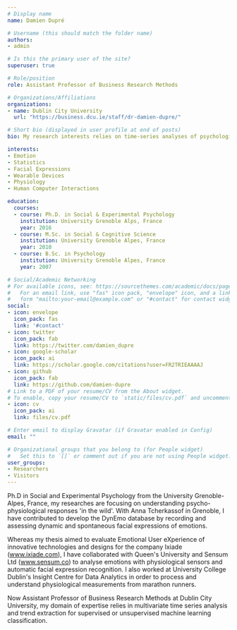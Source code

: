 ```yaml
---
# Display name
name: Damien Dupré

# Username (this should match the folder name)
authors:
- admin

# Is this the primary user of the site?
superuser: true

# Role/position
role: Assistant Professor of Business Research Methods

# Organizations/Affiliations
organizations:
- name: Dublin City University
  url: "https://business.dcu.ie/staff/dr-damien-dupre/"

# Short bio (displayed in user profile at end of posts)
bio: My research interests relies on time-series analyses of psychological and physiological measures.

interests:
- Emotion
- Statistics
- Facial Expressions
- Wearable Devices
- Physiology
- Human Computer Interactions

education:
  courses:
  - course: Ph.D. in Social & Experimental Psychology
    institution: University Grenoble Alps, France
    year: 2016
  - course: M.Sc. in Social & Cognitive Science
    institution: University Grenoble Alpes, France
    year: 2010
  - course: B.Sc. in Psychology
    institution: University Grenoble Alpes, France
    year: 2007

# Social/Academic Networking
# For available icons, see: https://sourcethemes.com/academic/docs/page-builder/#icons
#   For an email link, use "fas" icon pack, "envelope" icon, and a link in the
#   form "mailto:your-email@example.com" or "#contact" for contact widget.
social:
- icon: envelope
  icon_pack: fas
  link: '#contact'
- icon: twitter
  icon_pack: fab
  link: https://twitter.com/damien_dupre
- icon: google-scholar
  icon_pack: ai
  link: https://scholar.google.com/citations?user=FR2TRIEAAAAJ
- icon: github
  icon_pack: fab
  link: https://github.com/damien-dupre
# Link to a PDF of your resume/CV from the About widget.
# To enable, copy your resume/CV to `static/files/cv.pdf` and uncomment the lines below.
- icon: cv
  icon_pack: ai
  link: files/cv.pdf

# Enter email to display Gravatar (if Gravatar enabled in Config)
email: ""

# Organizational groups that you belong to (for People widget)
#   Set this to `[]` or comment out if you are not using People widget.
user_groups:
- Researchers
- Visitors
---
```


Ph.D in Social and Experimental Psychology from the University Grenoble-Alpes, France, my researches are focusing on understanding psycho-physiological responses 'in the wild'. With Anna Tcherkassof in Grenoble, I have contributed to develop the DynEmo database by recording and assessing dynamic and spontaneous facial expressions of emotions. 

Whereas my thesis aimed to evaluate Emotional User eXperience of innovative technologies and designs for the company Ixiade (www.ixiade.com), I have collaborated with Queen's University and Sensum Ltd (www.sensum.co) to analyse emotions with physiological sensors and automatic facial expression recognition. I also worked at University College Dublin's Insight Centre for Data Analytics in order to process and understand physiological measurements from marathon runners.

Now Assistant Professor of Business Research Methods at Dublin City University, my domain of expertise relies in multivariate time series analysis and trend extraction for supervised or unsupervised machine learning classification. 
